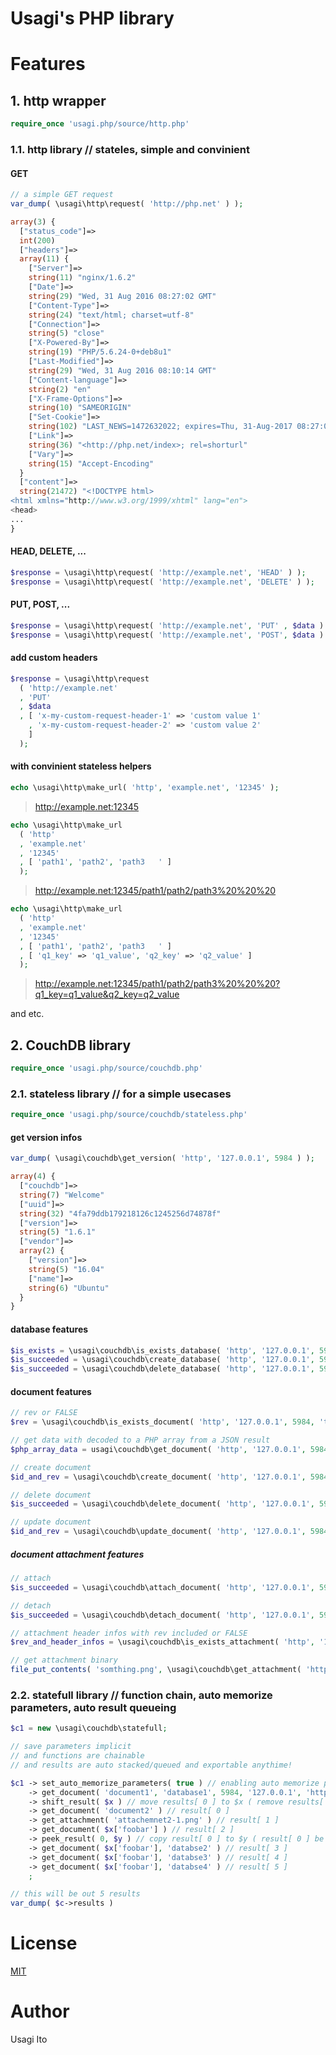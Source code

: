 # Usagi's PHP library

# Features

## 1. http wrapper

```php
require_once 'usagi.php/source/http.php'
```

### 1.1. http library // stateles, simple and convinient

#### GET

```php
// a simple GET request
var_dump( \usagi\http\request( 'http://php.net' ) );
```

```php
array(3) {
  ["status_code"]=>
  int(200)
  ["headers"]=>
  array(11) {
    ["Server"]=>
    string(11) "nginx/1.6.2"
    ["Date"]=>
    string(29) "Wed, 31 Aug 2016 08:27:02 GMT"
    ["Content-Type"]=>
    string(24) "text/html; charset=utf-8"
    ["Connection"]=>
    string(5) "close"
    ["X-Powered-By"]=>
    string(19) "PHP/5.6.24-0+deb8u1"
    ["Last-Modified"]=>
    string(29) "Wed, 31 Aug 2016 08:10:14 GMT"
    ["Content-language"]=>
    string(2) "en"
    ["X-Frame-Options"]=>
    string(10) "SAMEORIGIN"
    ["Set-Cookie"]=>
    string(102) "LAST_NEWS=1472632022; expires=Thu, 31-Aug-2017 08:27:02 GMT; Max-Age=31536000; path=/; domain=.php.net"
    ["Link"]=>
    string(36) "<http://php.net/index>; rel=shorturl"
    ["Vary"]=>
    string(15) "Accept-Encoding"
  }
  ["content"]=>
  string(21472) "<!DOCTYPE html>
<html xmlns="http://www.w3.org/1999/xhtml" lang="en">
<head>
...
}
```

#### HEAD, DELETE, ...

```php
$response = \usagi\http\request( 'http://example.net', 'HEAD' ) );
$response = \usagi\http\request( 'http://example.net', 'DELETE' ) );
```

#### PUT, POST, ...

```php
$response = \usagi\http\request( 'http://example.net', 'PUT' , $data ) );
$response = \usagi\http\request( 'http://example.net', 'POST', $data ) );
```

#### add custom headers

```php
$response = \usagi\http\request
  ( 'http://example.net'
  , 'PUT'
  , $data
  , [ 'x-my-custom-request-header-1' => 'custom value 1'
    , 'x-my-custom-request-header-2' => 'custom value 2'
    ]
  );
```

#### with convinient stateless helpers

```php
echo \usagi\http\make_url( 'http', 'example.net', '12345' );
```

> http://example.net:12345

```php
echo \usagi\http\make_url
  ( 'http'
  , 'example.net'
  , '12345'
  , [ 'path1', 'path2', 'path3   ' ]
  );
```

> http://example.net:12345/path1/path2/path3%20%20%20

```php
echo \usagi\http\make_url
  ( 'http'
  , 'example.net'
  , '12345'
  , [ 'path1', 'path2', 'path3   ' ]
  , [ 'q1_key' => 'q1_value', 'q2_key' => 'q2_value' ]
  );
```

> http://example.net:12345/path1/path2/path3%20%20%20?q1_key=q1_value&q2_key=q2_value

and etc.

## 2. CouchDB library

```php
require_once 'usagi.php/source/couchdb.php'
```

### 2.1. stateless library // for a simple usecases

```php
require_once 'usagi.php/source/couchdb/stateless.php'
```

#### get version infos

```php
var_dump( \usagi\couchdb\get_version( 'http', '127.0.0.1', 5984 ) );
```

```php
array(4) {
  ["couchdb"]=>
  string(7) "Welcome"
  ["uuid"]=>
  string(32) "4fa79ddb179218126c1245256d74878f"
  ["version"]=>
  string(5) "1.6.1"
  ["vendor"]=>
  array(2) {
    ["version"]=>
    string(5) "16.04"
    ["name"]=>
    string(6) "Ubuntu"
  }
}
```

#### database features

```php
$is_exists = \usagi\couchdb\is_exists_database( 'http', '127.0.0.1', 5984, 'test' );
$is_succeeded = \usagi\couchdb\create_database( 'http', '127.0.0.1', 5984, 'test' );
$is_succeeded = \usagi\couchdb\delete_database( 'http', '127.0.0.1', 5984, 'test' );
```

#### document features

```php
// rev or FALSE
$rev = \usagi\couchdb\is_exists_document( 'http', '127.0.0.1', 5984, 'test', 'd1' );

// get data with decoded to a PHP array from a JSON result
$php_array_data = usagi\couchdb\get_document( 'http', '127.0.0.1', 5984, 'test2', 'd1' ) );

// create document
$id_and_rev = \usagi\couchdb\create_document( 'http', '127.0.0.1', 5984, 'test2', 'd1', $omissible_your_php_array_data );

// delete document
$is_succeeded = \usagi\couchdb\delete_document( 'http', '127.0.0.1', 5984, 'test2', 'd1' );

// update document
$id_and_rev = \usagi\couchdb\update_document( 'http', '127.0.0.1', 5984, 'test2', 'd1', [ 'hoge' => 'fuga' ] );
```

##### document attachment features

```php
// attach
$is_succeeded = \usagi\couchdb\attach_document( 'http', '127.0.0.1', 5984, 'test2', 'd1', 'somthing.png' );

// detach
$is_succeeded = \usagi\couchdb\detach_document( 'http', '127.0.0.1', 5984, 'test2', 'd1', 'something.png' ) );

// attachment header infos with rev included or FALSE
$rev_and_header_infos = \usagi\couchdb\is_exists_attachment( 'http', '127.0.0.1', 5984, 'test2', 'd1', 'something.png' ) );

// get attachment binary
file_put_contents( 'somthing.png', \usagi\couchdb\get_attachment( 'http', '127.0.0.1', 5984, 'test2', 'd1', 'something.png' ), LOCK_EX );
```

### 2.2. statefull library // function chain, auto memorize parameters, auto result queueing

```php
$c1 = new \usagi\couchdb\statefull;

// save parameters implicit
// and functions are chainable
// and results are auto stacked/queued and exportable anythime!

$c1 -> set_auto_memorize_parameters( true ) // enabling auto memorize parameters, default is true
    -> get_document( 'document1', 'database1', 5984, '127.0.0.1', 'http' ) // queue result to results[ 0 ]
    -> shift_result( $x ) // move results[ 0 ] to $x ( remove results[ 0 ] and data be set to $x )
    -> get_document( 'document2' ) // result[ 0 ]
    -> get_attachment( 'attachemnet2-1.png' ) // result[ 1 ]
    -> get_document( $x['foobar'] ) // result[ 2 ]
    -> peek_result( 0, $y ) // copy result[ 0 ] to $y ( result[ 0 ] be not delete )
    -> get_document( $x['foobar'], 'databse2' ) // result[ 3 ]
    -> get_document( $x['foobar'], 'databse3' ) // result[ 4 ]
    -> get_document( $x['foobar'], 'databse4' ) // result[ 5 ]
    ;

// this will be out 5 results
var_dump( $c->results )
```

# License

[MIT](LICENSE)

# Author

Usagi Ito

